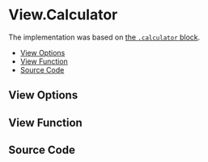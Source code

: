 # View.Calculator

The implementation was based on [the `.calculator` block](../../prototype/blocks/calculator.md).

- [View Options](#view-options)
- [View Function](#view-function)
- [Source Code](#source-code)

## View Options



## View Function



## Source Code
